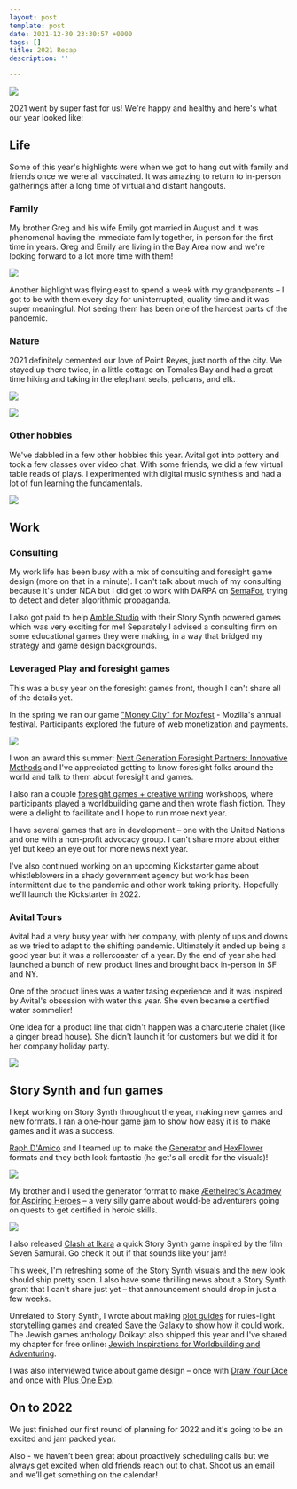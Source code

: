 ```yaml
---
layout: post
template: post
date: 2021-12-30 23:30:57 +0000
tags: []
title: 2021 Recap
description: ''

---
```

![](/images/avital-and-randy-palace-of-fine-arts.png)

2021 went by super fast for us! We're happy and healthy and here's what our year looked like:

## Life

Some of this year's highlights were when we got to hang out with family and friends once we were all vaccinated. It was amazing to return to in-person gatherings after a long time of virtual and distant hangouts.

### Family

My brother Greg and his wife Emily got married in August and it was phenomenal having the immediate family together, in person for the first time in years. Greg and Emily are living in the Bay Area now and we're looking forward to a lot more time with them!

![](/images/lerinawinter-0030.png)

Another highlight was flying east to spend a week with my grandparents – I got to be with them every day for uninterrupted, quality time and it was super meaningful. Not seeing them has been one of the hardest parts of the pandemic.

### Nature

2021 definitely cemented our love of Point Reyes, just north of the city. We stayed up there twice, in a little cottage on Tomales Bay and had a great time hiking and taking in the elephant seals, pelicans, and elk.

![](/images/img_0154.png)

![](/images/img_0194.png)

### Other hobbies

We've dabbled in a few other hobbies this year. Avital got into pottery and took a few classes over video chat. With some friends, we did a few virtual table reads of plays. I experimented with digital music synthesis and had a lot of fun learning the fundamentals.

![](/images/screen-shot-2021-12-30-at-10-06-10-am.png)

## Work

### Consulting

My work life has been busy with a mix of consulting and foresight game design (more on that in a minute). I can't talk about much of my consulting because it's under NDA but I did get to work with DARPA on [SemaFor](https://www.darpa.mil/news-events/2021-03-02), trying to detect and deter algorithmic propaganda.

I also got paid to help [Amble Studio](http://amble.studio/) with their Story Synth powered games which was very exciting for me! Separately I advised a consulting firm on some educational games they were making, in a way that bridged my strategy and game design backgrounds.

### Leveraged Play and foresight games

This was a busy year on the foresight games front, though I can't share all of the details yet.

In the spring we ran our game ["Money City" for Mozfest](https://blog.randylubin.com/serious-games-future-of-money-run-at-mozfest) - Mozilla's annual festival. Participants explored the future of web monetization and payments.

![](/images/screen-shot-2021-03-18-at-1-16-10-pm.png)

I won an award this summer: [Next Generation Foresight Partners: Innovative Methods](https://blog.randylubin.com/award-next-generation-foresight-practitioner-innovative-methods) and I've appreciated getting to know foresight folks around the world and talk to them about foresight and games.

I also ran a couple [foresight games + creative writing](https://blog.randylubin.com/foresight-workshop-games-creative-writing) workshops, where participants played a worldbuilding game and then wrote flash fiction. They were a delight to facilitate and I hope to run more next year.

I have several games that are in development – one with the United Nations and one with a non-profit advocacy group. I can't share more about either yet but keep an eye out for more news next year.

I've also continued working on an upcoming Kickstarter game about whistleblowers in a shady government agency but work has been intermittent due to the pandemic and other work taking priority. Hopefully we'll launch the Kickstarter in 2022.

### Avital Tours

Avital had a very busy year with her company, with plenty of ups and downs as we tried to adapt to the shifting pandemic. Ultimately it ended up being a good year but it was a rollercoaster of a year. By the end of year she had launched a bunch of new product lines and brought back in-person in SF and NY.

One of the product lines was a water tasing experience and it was inspired by Avital's obsession with water this year. She even became a certified water sommelier!

One idea for a product line that didn't happen was a charcuterie chalet (like a ginger bread house). She didn't launch it for customers but we did it for her company holiday party.

![](/images/img_1023.png)

## Story Synth and fun games

I kept working on Story Synth throughout the year, making new games and new formats. I ran a one-hour game jam to show how easy it is to make games and it was a success.

[Raph D'Amico](http://www.raphdamico.com/) and I teamed up to make the [Generator](https://www.loom.com/embed/2d813a53f3a649dcba72edf999fc298f) and [HexFlower](https://diegeticgames.com/blog/2021/08/30/story-synth-hexflower-format.html) formats and they both look fantastic (he get's all credit for the visuals)!

![](https://diegeticgames.com/uploads/hexflower.gif)

My brother and I used the generator format to make [Æethelred’s Acadmey for Aspiring Heroes](https://storysynth.org/Games/Aethelreds-Academy/) – a very silly game about would-be adventurers going on quests to get certified in heroic skills.

![](https://diegeticgames.com/uploads/screen-shot-2021-07-16-at-10-55-56-am.png)

I also released [Clash at Ikara](https://diegeticgames.com/blog/2021/02/28/new-game-clash-at-ikara.html) a quick Story Synth game inspired by the film Seven Samurai. Go check it out if that sounds like your jam!

This week, I'm refreshing some of the Story Synth visuals and the new look should ship pretty soon. I also have some thrilling news about a Story Synth grant that I can't share just yet – that announcement should drop in just a few weeks.

Unrelated to Story Synth, I wrote about making [plot guides](https://diegeticgames.com/blog/2021/06/15/plot-roadmaps-for-storytelling-games.html) for rules-light storytelling games and created [Save the Galaxy](https://randylubin.itch.io/save-the-galaxy) to show how it could work. The Jewish games anthology Doikayt also shipped this year and I've shared my chapter for free online: [Jewish Inspirations for Worldbuilding and Adventuring](https://diegeticgames.com/uploads/jewish-inspirations-for-worldbuilding-and-adventuring.pdf).

I was also interviewed twice about game design – once with [Draw Your Dice](https://shows.acast.com/dydpodcast/episodes/slice-dice-randy-lubin-story-synth) and once with [Plus One Exp](https://www.youtube.com/watch?v=taSOkBdDT5w).

## On to 2022

We just finished our first round of planning for 2022 and it's going to be an excited and jam packed year.

Also - we haven’t been great about proactively scheduling calls but we always get excited when old friends reach out to chat. Shoot us an email and we’ll get something on the calendar!